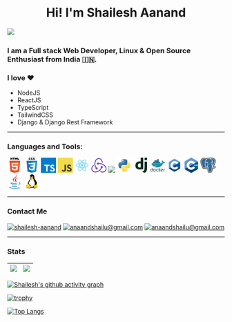 <h1 align="center">Hi! I'm Shailesh Aanand</h1>

![](https://komarev.com/ghpvc/?username=shaileshaanand)

### I am a Full stack Web Developer, Linux & Open Source Enthusiast from India 🇮🇳.

### **I love ❤️**

-   NodeJS
-   ReactJS
-   TypeScript
-   TailwindCSS
-   Django & Django Rest Framework

---

### **Languages and Tools:**

<p>
<img src="https://raw.githubusercontent.com/github/explore/80688e429a7d4ef2fca1e82350fe8e3517d3494d/topics/html/html.png" height=35>
<img src="https://raw.githubusercontent.com/github/explore/80688e429a7d4ef2fca1e82350fe8e3517d3494d/topics/css/css.png" height=35>
<img src="https://raw.githubusercontent.com/github/explore/80688e429a7d4ef2fca1e82350fe8e3517d3494d/topics/typescript/typescript.png" height=35>
<img src="https://raw.githubusercontent.com/github/explore/80688e429a7d4ef2fca1e82350fe8e3517d3494d/topics/javascript/javascript.png" height=35>
<img src="https://raw.githubusercontent.com/github/explore/80688e429a7d4ef2fca1e82350fe8e3517d3494d/topics/react/react.png" height=35>
<img src="https://raw.githubusercontent.com/devicons/devicon/master/icons/redux/redux-original.svg" height=35>
<img src="https://www.vectorlogo.zone/logos/tailwindcss/tailwindcss-icon.svg" height=35>
<img src="https://raw.githubusercontent.com/devicons/devicon/master/icons/python/python-original.svg" height=35>
<img src="https://raw.githubusercontent.com/devicons/devicon/master/icons/django/django-plain.svg" height=35>
<img src="https://raw.githubusercontent.com/devicons/devicon/master/icons/docker/docker-original-wordmark.svg" height=35>
<img src="https://raw.githubusercontent.com/github/explore/f3e22f0dca2be955676bc70d6214b95b13354ee8/topics/c/c.png" height=35>
<img src="https://raw.githubusercontent.com/devicons/devicon/master/icons/cplusplus/cplusplus-original.svg" height=35>
<img src="https://raw.githubusercontent.com/github/explore/80688e429a7d4ef2fca1e82350fe8e3517d3494d/topics/postgresql/postgresql.png" height=35>
<img src="https://raw.githubusercontent.com/devicons/devicon/master/icons/java/java-original.svg" height=35>
<img src="https://raw.githubusercontent.com/devicons/devicon/master/icons/linux/linux-original.svg" height=35>
</p>

---

### **Contact Me**

<a href="https://linkedin.com/in/shailesh-aanand" target="blank"><img align="center" src="https://raw.githubusercontent.com/rahuldkjain/github-profile-readme-generator/master/src/images/icons/Social/linked-in-alt.svg" alt="shailesh-aanand" height="30" width="65" /></a>
<a href="mailto:anaandshailu@gmail.com" target="blank"><img align="center" src="https://cdn.cdnlogo.com/logos/g/24/gmail-icon.svg" alt="anaandshailu@gmail.com" height="30" width="40" /></a>
<a href="https://t.me/shaileshaanand" target="blank"><img align="center" src="https://cdn.cdnlogo.com/logos/t/37/telegram.svg" alt="anaandshailu@gmail.com" height="43"/></a>

---

### **Stats**

|<img src="https://github-readme-stats.vercel.app/api?username=shaileshaanand&hide_border=true&show_icons=true&theme=radical&text_color=fff&title_color=F58B02&icon_color=F58B02"/>|<img src="https://github-readme-streak-stats.herokuapp.com/?user=shaileshaanand&theme=dark&hide_border=true"/>|
|---|---|

[![Shailesh's github activity graph](https://activity-graph.herokuapp.com/graph?username=shaileshaanand&custom_title=Shailesh%27s%20Activity%20Graph&hide_border=true&theme=github)](https://github.com/shaileshaanand/github-readme-activity-graph)

[![trophy](https://github-profile-trophy.vercel.app/?username=shaileshaanand&theme=radical&column=8)](https://github.com/ryo-ma/github-profile-trophy)


[![Top Langs](https://github-readme-stats.vercel.app/api/top-langs/?username=anuraghazra&layout=compact&langs_count=7&theme=radical&hide=glsl)](https://github.com/anuraghazra/github-readme-stats)
